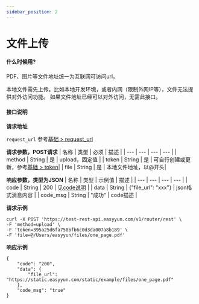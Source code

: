 ```yaml
---
sidebar_position: 2
---
```


# 文件上传


####  什么时候用?

PDF、图片等文件地址统一为互联网可访问url。

本地文件需先上传。比如本地开发环境，或者内网（限制外网IP等），文件无法提供对外访问功能。
如果文件地址已经可以对外访问，无需此接口。


#### 接口说明

**请求地址**

`request_url` 参考[基础 > request_url](/docs/api/base#request-url)

**请求参数，POST请求**
| 名称 | 类型 | 必须 | 描述 |
| --- | --- | --- | --- |
| method | String | 是 | upload，固定值 |
| token | String | 是 | 可自行创建或更新，参考[基础 > token](/docs/api/base#token)|
| file | String | 是 | 本地文件地址，以@开头|

**响应参数，类型为JSON**
| 名称 | 类型 | 示例值 | 描述 |
| --- | --- | --- | --- |
| code | String | 200 | 见[code说明](/docs/api/code) |
| data | String | {"file_url": "xxx"} | json格式消息内容 |
| code_msg | String | "成功" | code描述 |

**请求示例**
```shell
curl -X POST 'https://test-rest-api.easyyun.com/v1/router/rest' \
-F 'method=upload' \
-F 'token=395a25d6fa758bfb6c0d3da007a8b189' \
-F 'file=@/Users/easyyun/files/one_page.pdf'
```

**响应示例**
```shell
{
	"code": "200",
	"data": {
		"file_url": "https://static.easyyun.com/static/example/files/one_page.pdf"
	},
	"code_msg": "true"
}
```
